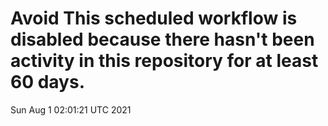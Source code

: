 # Avoid This scheduled workflow is disabled because there hasn't been activity in this repository for at least 60 days.
Sun Aug  1 02:01:21 UTC 2021
